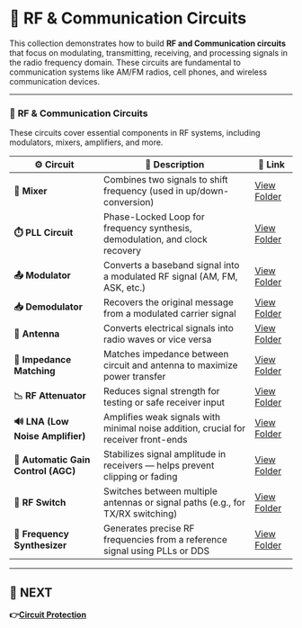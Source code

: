 # 📡 RF & Communication Circuits

This collection demonstrates how to build **RF and Communication circuits** that focus on modulating, transmitting, receiving, and processing signals in the radio frequency domain. These circuits are fundamental to communication systems like AM/FM radios, cell phones, and wireless communication devices.

---

### 🔹 **RF & Communication Circuits**  
These circuits cover essential components in RF systems, including modulators, mixers, amplifiers, and more.

| ⚙️ Circuit                         | 📜 Description                                                                  | 🔗 Link                                              |
|------------------------------------|---------------------------------------------------------------------------------|-----------------------------------------------------|
| **🔁 Mixer**                       | Combines two signals to shift frequency (used in up/down-conversion)            | [View Folder](./Mixer)                              |
| **⏱️ PLL Circuit**                 | Phase-Locked Loop for frequency synthesis, demodulation, and clock recovery     | [View Folder](./PLL)                                |
| **📤 Modulator**                   | Converts a baseband signal into a modulated RF signal (AM, FM, ASK, etc.)       | [View Folder](./Modulator)                          |
| **📥 Demodulator**                 | Recovers the original message from a modulated carrier signal                   | [View Folder](./Demodulator)                        |
| **📡 Antenna**                     | Converts electrical signals into radio waves or vice versa                      | [View Folder](./Antenna)                            |
| **📡 Impedance Matching**          | Matches impedance between circuit and antenna to maximize power transfer        | [View Folder](./Impedance_Matching)                 |
| **📉 RF Attenuator**               | Reduces signal strength for testing or safe receiver input                      | [View Folder](./RF_Attenuator)                      |
| **🔊 LNA (Low Noise Amplifier)**   | Amplifies weak signals with minimal noise addition, crucial for receiver front-ends | [View Folder](./LNA)                            |
| **🔄 Automatic Gain Control (AGC)**| Stabilizes signal amplitude in receivers — helps prevent clipping or fading     | [View Folder](./AGC)                        |
| **📵 RF Switch**                   | Switches between multiple antennas or signal paths (e.g., for TX/RX switching)  | [View Folder](./RF_Switch)                          |
| **🧭 Frequency Synthesizer**       | Generates precise RF frequencies from a reference signal using PLLs or DDS      | [View Folder](./Frequency_Synthesizer)              |

---

## 🔹 NEXT  
**👉[Circuit Protection](../../Circuit_Protection)**
